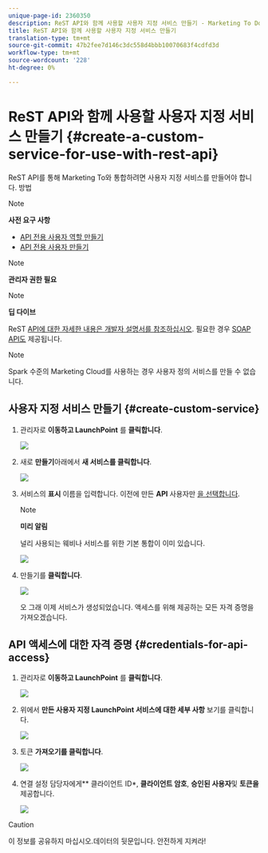 ```yaml
---
unique-page-id: 2360350
description: ReST API와 함께 사용할 사용자 지정 서비스 만들기 - Marketing To Docs - 제품 설명서
title: ReST API와 함께 사용할 사용자 지정 서비스 만들기
translation-type: tm+mt
source-git-commit: 47b2fee7d146c3dc558d4bbb10070683f4cdfd3d
workflow-type: tm+mt
source-wordcount: '228'
ht-degree: 0%

---
```



# ReST API와 함께 사용할 사용자 지정 서비스 만들기 {#create-a-custom-service-for-use-with-rest-api}

ReST API를 통해 Marketing To와 통합하려면 사용자 지정 서비스를 만들어야 합니다. 방법

>[!NOTE]
>
>**사전 요구 사항**
>
>* [API 전용 사용자 역할 만들기](../../../product-docs/administration/users-and-roles/create-an-api-only-user-role.md)
>* [API 전용 사용자 만들기](../../../product-docs/administration/users-and-roles/create-an-api-only-user.md)

>



>[!NOTE]
>
>**관리자 권한 필요**

>[!NOTE]
>
>**딥 다이브**
>
>ReST [API에 대한 자세한 내용은 개발자 설명서를 참조하십시오](http://developers.marketo.com/documentation/rest/). 필요한 경우 [SOAP API도](http://developers.marketo.com/documentation/soap/) 제공됩니다.

>[!NOTE]
>
>Spark 수준의 Marketing Cloud를 사용하는 경우 사용자 정의 서비스를 만들 수 없습니다.

## 사용자 지정 서비스 만들기 {#create-custom-service}

1. 관리자로 **이동하고 LaunchPoint** 를 **클릭합니다**.

   ![](assets/image2014-9-19-10-3a38-3a15.png)

1. 새로 **만들기**&#x200B;아래에서 **새 서비스를 클릭합니다**.

   ![](assets/image2014-9-19-10-3a38-3a22.png)

1. 서비스의 **표시** 이름을 입력합니다. 이전에 만든 **API** 사용자만 [을 선택합니다](../../../product-docs/administration/users-and-roles/create-an-api-only-user.md).

   >[!NOTE]
   >
   >**미리 알림**
   >
   >널리 사용되는 웨비나 서비스를 위한 기본 통합이 이미 있습니다.

   ![](assets/image2014-9-19-10-3a38-3a32.png)

1. 만들기를 **클릭합니다**.

   ![](assets/image2014-9-19-10-3a39-3a28.png)

   오 그래 이제 서비스가 생성되었습니다. 액세스를 위해 제공하는 모든 자격 증명을 가져오겠습니다.

## API 액세스에 대한 자격 증명 {#credentials-for-api-access}

1. 관리자로 **이동하고 LaunchPoint** 를 **클릭합니다**.

   ![](assets/image2014-9-19-10-3a42-3a11.png)

1. 위에서 **만든 사용자 지정 LaunchPoint 서비스에 대한 세부 사항** 보기를 클릭합니다.

   ![](assets/image2014-9-19-10-3a42-3a16.png)

1. 토큰 **가져오기를 클릭합니다**.

   ![](assets/image2014-9-19-10-3a42-3a24.png)

1. 연결 설정 담당자에게** 클라이언트 ID*, **클라이언트 암호**, **승인된 사용자**&#x200B;및 **토큰을** 제공합니다.

   ![](assets/image2014-9-19-10-3a42-3a38.png)

>[!CAUTION]
>
>이 정보를 공유하지 마십시오.데이터의 뒷문입니다. 안전하게 지켜라!

